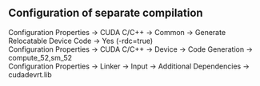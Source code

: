 ## Configuration of separate compilation

Configuration Properties -> CUDA C/C++ -> Common -> Generate Relocatable Device Code -> Yes (-rdc=true) \
Configuration Properties -> CUDA C/C++ -> Device -> Code Generation -> compute_52,sm_52 \
Configuration Properties -> Linker -> Input -> Additional Dependencies -> cudadevrt.lib
